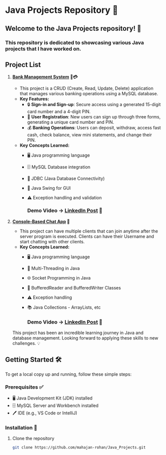 # Java Projects Repository 🚀

## Welcome to the Java Projects repository! 🌟
### This repository is dedicated to showcasing various Java projects that I have worked on.

## Project List

1. **[Bank Management System](./) 💼💳**
   - This project is a CRUD (Create, Read, Update, Delete) application that manages various banking operations using a MySQL database.
   - **Key Features:**
     - 🔒 **Sign-in and Sign-up**: Secure access using a generated 15-digit card number and a 4-digit PIN.
     - 📝 **User Registration**: New users can sign up through three forms, generating a unique card number and PIN.
     - 💰 **Banking Operations**: Users can deposit, withdraw, access fast cash, check balance, view mini statements, and change their PIN.
   - **Key Concepts Learned:**
     - 🖥️ Java programming language
     - 🗄️ MySQL Database integration
     - 🔗 JDBC (Java Database Connectivity)
     - 🎨 Java Swing for GUI
     - ⚠️ Exception handling and validation
  
       ### Demo Video -> [LinkedIn Post](https://www.linkedin.com/posts/mahajanrohan03_java-mysql-bankingsystem-activity-7215791005663420416-sNln?utm_source=share&utm_medium=member_desktop) 🔗

2. **[Console-Based Chat App](./) 💬**
   - This project can have multiple clients that can join anytime after the server program is executed. Clients can have their Username and start chatting with other clients.
   - **Key Concepts Learned:**
     - 🖥️ Java programming language
     - 🔄 Multi-Threading in Java
     - 🌐 Socket Programming in Java
     - 📜 BufferedReader and BufferedWriter Classes
     - ⚠️ Exception handling
     - 📚 Java Collections - ArrayLists, etc
  
       ### Demo Video -> [LinkedIn Post](https://www.linkedin.com/posts/mahajanrohan03_java-socketprogramming-networking-activity-7182580796627595264-OCrE?utm_source=share&utm_medium=member_desktop) 🔗

   This project has been an incredible learning journey in Java and database management. Looking forward to applying these skills to new challenges. 💡

## Getting Started 🛠️

To get a local copy up and running, follow these simple steps:

### Prerequisites ✅

- 🖥️ Java Development Kit (JDK) installed
- 🗄️ MySQL Server and Workbench installed
- 🖊️ IDE (e.g., VS Code or IntelliJ)

### Installation 🚀

1. Clone the repository
   ```sh
   git clone https://github.com/mahajan-rohan/Java_Projects.git

